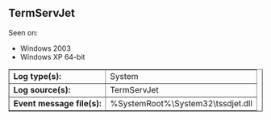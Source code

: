 ## TermServJet

Seen on:
* Windows 2003
* Windows XP 64-bit

<table border="1" class="docutils">
  <tbody>
    <tr>
      <td><b>Log type(s):</b></td>
      <td>System</td>
    </tr>
    <tr>
      <td><b>Log source(s):</b></td>
      <td>TermServJet</td>
    </tr>
    <tr>
      <td><b>Event message file(s):</b></td>
      <td>%SystemRoot%\System32\tssdjet.dll</td>
    </tr>
  </tbody>
</table>

&nbsp;

